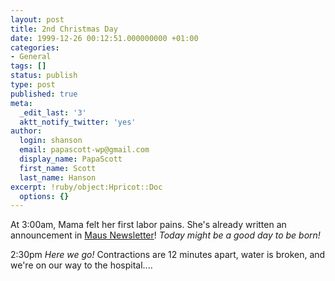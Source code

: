```yaml
---
layout: post
title: 2nd Christmas Day
date: 1999-12-26 00:12:51.000000000 +01:00
categories:
- General
tags: []
status: publish
type: post
published: true
meta:
  _edit_last: '3'
  aktt_notify_twitter: 'yes'
author:
  login: shanson
  email: papascott-wp@gmail.com
  display_name: PapaScott
  first_name: Scott
  last_name: Hanson
excerpt: !ruby/object:Hpricot::Doc
  options: {}
---
```

<p>At 3:00am, Mama felt her first labor pains. She's already written an announcement in <a href="#">Maus Newsletter</a>! <i>Today might be a good day to be born!</i></p>
<p>2:30pm <i>Here we go!</i> Contractions are 12 minutes apart, water is broken, and we're on our way to the hospital....</p>
